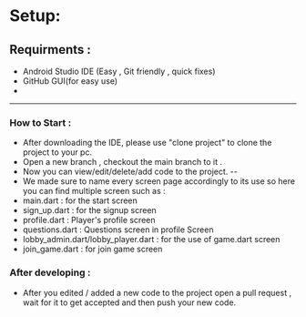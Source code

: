 # Setup:

## Requirments :

* Android Studio IDE (Easy , Git friendly , quick fixes)
* GitHub GUI(for easy use)
* 
-----------------------------------------------------------------------------------------------------------


### How to Start : 

* After downloading the IDE, please use "clone project" to clone the project to your pc.
* Open a new branch , checkout the main branch to it .
* Now you can view/edit/delete/add code to the project.
--
* We made sure to name every screen page accordingly to its use so here you can find multiple screen such as : 
* main.dart : for the start screen
* sign_up.dart : for the signup screen
* profile.dart : Player's profile screen
* questions.dart : Questions screen in profile Screen
* lobby_admin.dart/lobby_player.dart : for the use of game.dart screen
* join_game.dart : for join game screen

### After developing :
* After you edited / added a new code to the project open a  pull request , wait for it to get accepted and then push your new code.



